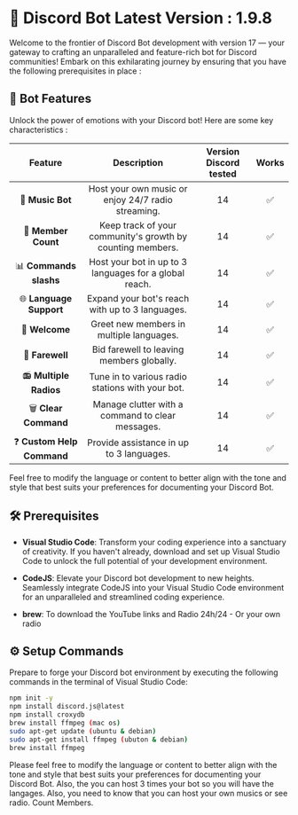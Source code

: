 # 🚀 Discord Bot Latest Version : 1.9.8

Welcome to the frontier of Discord Bot development with version 17 — your gateway to crafting an unparalleled and feature-rich bot for Discord communities! Embark on this exhilarating journey by ensuring that you have the following prerequisites in place : 

## 🚦 Bot Features

Unlock the power of emotions with your Discord bot! Here are some key characteristics :

|      Feature       |          Description           | Version Discord tested | Works |
|:------------------:|:-----------------------------:|:-------:|:----:|
| 🎵 **Music Bot**   | Host your own music or enjoy 24/7 radio streaming. |   14   |  ✅  |
| 👥 **Member Count**| Keep track of your community's growth by counting members. |   14   |  ✅  |
| 📊 **Commands slashs** | Host your bot in up to 3 languages for a global reach. |   14   |  ✅  |
| 🌐 **Language Support** | Expand your bot's reach with up to 3 languages. |   14   |  ✅  |
| 👋 **Welcome** | Greet new members in multiple languages. |   14   |  ✅  |
| 👋 **Farewell** | Bid farewell to leaving members globally. |   14   |  ✅  |
| 📻 **Multiple Radios** | Tune in to various radio stations with your bot. |   14   |  ✅  |
| 🗑️ **Clear Command** | Manage clutter with a command to clear messages. |   14   |  ✅  |
| ❓ **Custom Help Command** | Provide assistance in up to 3 languages. |   14   |  ✅  |


Feel free to modify the language or content to better align with the tone and style that best suits your preferences for documenting your Discord Bot.


## 🛠️ Prerequisites

- **Visual Studio Code**: Transform your coding experience into a sanctuary of creativity. If you haven't already, download and set up Visual Studio Code to unlock the full potential of your development environment.

- **CodeJS**: Elevate your Discord bot development to new heights. Seamlessly integrate CodeJS into your Visual Studio Code environment for an unparalleled and streamlined coding experience.

- **brew**: To download the YouTube links and Radio 24h/24 - Or your own radio


## ⚙️ Setup Commands

Prepare to forge your Discord bot environment by executing the following commands in the terminal of Visual Studio Code:

```bash
npm init -y
npm install discord.js@latest
npm install croxydb
brew install ffmpeg (mac os)
sudo apt-get update (ubuntu & debian)
sudo apt-get install ffmpeg (ubuton & debian)
brew install ffmpeg
```

Please feel free to modify the language or content to better align with the tone and style that best suits your preferences for documenting your Discord Bot.
Also, the you can host 3 times your bot so you will have the langages. Also, you need to know that you can host your own musics or see radio. Count Members. 
